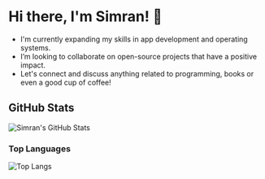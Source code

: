 # Hi there, I'm Simran! 👋

- I'm currently expanding my skills in app development and operating systems. 
- I’m looking to collaborate on open-source projects that have a positive impact.
- Let's connect and discuss anything related to programming, books or even a good cup of coffee!

## GitHub Stats
![Simran's GitHub Stats](https://github-readme-stats-ruby-one.vercel.app/api?username=Simran2404&show_icons=true&count_private=true&theme=radical)

### Top Languages
 ![Top Langs](https://github-readme-stats.vercel.app/api/top-langs/?username=kritika-pattalam&layout=compact)


